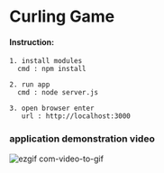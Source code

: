 # Curling Game






#### Instruction:

    1. install modules 
      cmd : npm install
  
    2. run app 
      cmd : node server.js
    
    3. open browser enter 
       url : http://localhost:3000
    
    
### application demonstration video

![ezgif com-video-to-gif](https://user-images.githubusercontent.com/38830527/57412283-36492900-71be-11e9-8a5f-ae920e46703a.gif)

